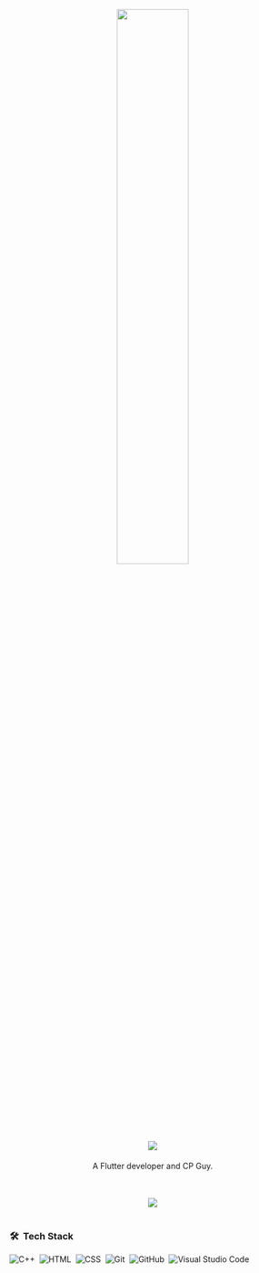 <p align="center"><img src="https://user-images.githubusercontent.com/85285176/221434375-cb5ebb63-acae-4bca-9543-d7e93020f862.png" width="50%"></p>

<h1 align="center">
  <a href="https://github.com/DenverCoder1/readme-typing-svg"><img src="https://readme-typing-svg.herokuapp.com?font=Time+New+Roman&color=cyan&size=25&center=true&vCenter=true&width=600&height=80&lines=Hello+I'm+Anurag+Mishra..&hearts;++;Flutter+Developer,;Computer+Science+Student.;"></a>
</h1>

<p align="center" width="150px">A Flutter developer and CP Guy. <br> </p>

<br>
<br>


<div align="center"> <img src="https://github-readme-streak-stats.herokuapp.com?user=anurag-ad&theme=dracula&border_radius=8"></div>

<br>


### 🛠 &nbsp;Tech Stack

![C++](https://img.shields.io/badge/-C++-05122A?style=flat&logo=C%2B%2B&logoColor=00599C)&nbsp;
![HTML](https://img.shields.io/badge/-HTML-05122A?style=flat&logo=HTML5)&nbsp;
![CSS](https://img.shields.io/badge/-CSS-05122A?style=flat&logo=CSS3&logoColor=1572B6)&nbsp;
![Git](https://img.shields.io/badge/-Git-05122A?style=flat&logo=git)&nbsp;
![GitHub](https://img.shields.io/badge/-GitHub-05122A?style=flat&logo=github)&nbsp;
![Visual Studio Code](https://img.shields.io/badge/-Visual%20Studio%20Code-05122A?style=flat&logo=visual-studio-code&logoColor=007ACC)&nbsp;


<br>
